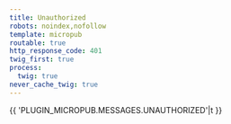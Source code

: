 ```yaml
---
title: Unauthorized
robots: noindex,nofollow
template: micropub
routable: true
http_response_code: 401
twig_first: true
process:
  twig: true
never_cache_twig: true
---
```


{{ 'PLUGIN_MICROPUB.MESSAGES.UNAUTHORIZED'|t }}